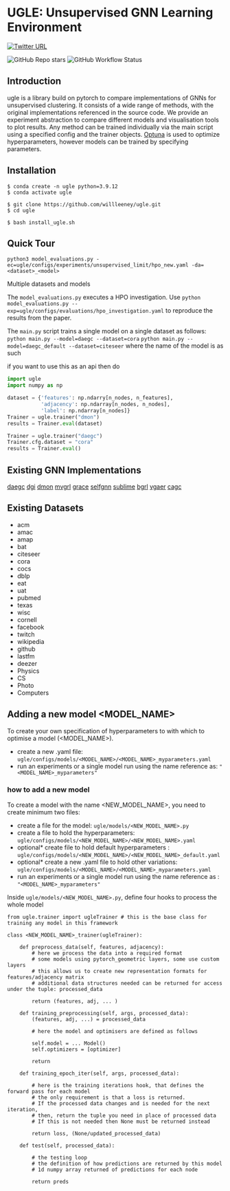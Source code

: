 # UGLE: Unsupervised GNN Learning Environment


[![Twitter URL](https://img.shields.io/twitter/url/https/twitter.com/willleeney.svg?style=social&label=Follow%20%40willleeney)](https://twitter.com/willleeney)

![GitHub Repo stars](https://img.shields.io/github/stars/willleeney/ugle?style=social)
![GitHub Workflow Status](https://img.shields.io/github/actions/workflow/status/willleeney/ugle/main-workflow.yaml)



## Introduction

ugle is a library build on pytorch to compare implementations of GNNs for unsupervised clustering.
It consists of a wide range of methods, with the original implementations referenced in the source code.
We provide an experiment abstraction to compare different models and visualisation tools to plot results. 
Any method can be trained individually via the main script using a specified config and the trainer objects. 
[Optuna](https://optuna.readthedocs.io/en/stable/tutorial/index.html) is used to optimize hyperparameters, however models can be trained by specifying parameters. 


## Installation

```
$ conda create -n ugle python=3.9.12
$ conda activate ugle

$ git clone https://github.com/willleeney/ugle.git
$ cd ugle

$ bash install_ugle.sh
```


## Quick Tour


```python3 model_evaluations.py -ec=ugle/configs/experiments/unsupervised_limit/hpo_new.yaml -da=<dataset>_<model>```


Multiple datasets and models


The ```model_evaluations.py``` executes a HPO investigation. 
Use ```python model_evaluations.py --exp=ugle/configs/evaluations/hpo_investigation.yaml``` to reproduce the results from the paper.

The ```main.py``` script trains a single model on a single dataset as follows:
```python main.py --model=daegc --dataset=cora```
```python main.py --model=daegc_default --dataset=citeseer```
where the name of the model is as such 


if you want to use this as an api then do
```python 
import ugle
import numpy as np

dataset = {'features': np.ndarry[n_nodes, n_features],
           'adjacency': np.ndarray[n_nodes, n_nodes],
           'label': np.ndarray[n_nodes]}
Trainer = ugle.trainer("dmon")
results = Trainer.eval(dataset)

Trainer = ugle.trainer("daegc")
Trainer.cfg.dataset = "cora"
results = Trainer.eval()
```

## Existing GNN Implementations 

[daegc](https://github.com/Tiger101010/DAEGC)
[dgi](https://github.com/PetarV-/DGI)
[dmon](https://github.com/google-research/google-research/blob/master/graph_embedding/dmon/dmon.py)
[mvgrl](https://github.com/kavehhassani/mvgrl)
[grace](https://github.com/CRIPAC-DIG/GRACE)
[selfgnn](https://github.com/zekarias-tilahun/SelfGNN)
[sublime](https://github.com/GRAND-Lab/SUBLIME)
[bgrl](https://github.com/Namkyeong/BGRL_Pytorch)
[vgaer](https://github.com/qcydm/VGAER/tree/main/VGAER_codes)
[cagc](https://github.com/wangtong627/CAGC/)

## Existing Datasets

- acm
- amac 
- amap
- bat
- citeseer
- cora
- cocs
- dblp
- eat
- uat
- pubmed
- texas
- wisc
- cornell
- facebook 
- twitch
- wikipedia
- github
- lastfm
- deezer
- Physics
- CS
- Photo
- Computers


## Adding a new model <MODEL_NAME> 


To create your own specification of hyperparameters to with which to optimise a model (<MODEL_NAME>).
* create a new .yaml file:  ```ugle/configs/models/<MODEL_NAME>/<MODEL_NAME>_myparameters.yaml``` 
* run an experiments or a single model run using the name reference as: ```"<MODEL_NAME>_myparameters"```

### how to add a new model

To create a model with the name <NEW_MODEL_NAME>, you need to create minimum two files:
* create a file for the model: ```ugle/models/<NEW_MODEL_NAME>.py```
* create a file to hold the hyperparameters: ```ugle/configs/models/<NEW_MODEL_NAME>/<NEW_MODEL_NAME>.yaml```
* optional* create file to hold default hyperparameters : ```ugle/configs/models/<NEW_MODEL_NAME>/<NEW_MODEL_NAME>_default.yaml```
* optional* create a new .yaml file to hold other variations:  ```ugle/configs/models/<MODEL_NAME>/<MODEL_NAME>_myparameters.yaml``` 
* run an experiments or a single model run using the name reference as : ```"<MODEL_NAME>_myparameters"```

Inside ```ugle/models/<NEW_MODEL_NAME>.py```, define four hooks to process the whole model
```
from ugle.trainer import ugleTrainer # this is the base class for training any model in this framework

class <NEW_MODEL_NAME>_trainer(ugleTrainer):

    def preprocess_data(self, features, adjacency):
        # here we process the data into a required format 
        # some models using pytorch_geometric layers, some use custom layers 
        # this allows us to create new representation formats for features/adjacency matrix
        # additional data structures needed can be returned for access under the tuple: processed_data
        
        return (features, adj, ... )

    def training_preprocessing(self, args, processed_data):
        (features, adj, ...) = processed_data
        
        # here the model and optimisers are defined as follows
        
        self.model = ... Model()
        self.optimizers = [optimizer]
        
        return

    def training_epoch_iter(self, args, processed_data):
    
        # here is the training iterations hook, that defines the forward pass for each model 
        # the only requirement is that a loss is returned.
        # If the processed data changes and is needed for the next iteration, 
        # then, return the tuple you need in place of processed data
        # If this is not needed then None must be returned instead
    
        return loss, (None/updated_processed_data)

    def test(self, processed_data):
    
        # the testing loop
        # the definition of how predictions are returned by this model
        # 1d numpy array returned of predictions for each node
    
        return preds

```